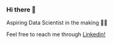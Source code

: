 ### Hi there 👋

<!--
**itsmonawbu/itsmonawbu** is a ✨ _special_ ✨ repository because its `README.md` (this file) appears on your GitHub profile.

Here are some ideas to get you started:

- 🔭 I’m currently working on ...
- 🌱 I’m currently learning ...
- 👯 I’m looking to collaborate on ...
- 🤔 I’m looking for help with ...
- 💬 Ask me about ...
- 📫 How to reach me: ...
- 😄 Pronouns: ...
- ⚡ Fun fact: ...
-->
Aspiring Data Scientist in the making 👩‍🔬

Feel free to reach me through [Linkedin!](https://www.linkedin.com/in/mona-jiang123/)

